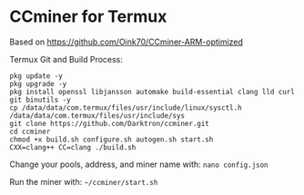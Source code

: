 # CCminer for Termux

Based on https://github.com/Oink70/CCminer-ARM-optimized

Termux Git and Build Process:
```
pkg update -y
pkg upgrade -y
pkg install openssl libjansson automake build-essential clang lld curl git binutils -y
cp /data/data/com.termux/files/usr/include/linux/sysctl.h /data/data/com.termux/files/usr/include/sys
git clone https://github.com/Darktron/ccminer.git
cd ccminer
chmod +x build.sh configure.sh autogen.sh start.sh
CXX=clang++ CC=clang ./build.sh
```

Change your pools, address, and miner name with: `nano config.json`

Run the miner with: `~/ccminer/start.sh`
